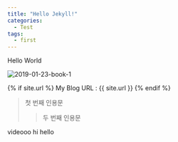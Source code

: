 ```yaml
---
title: "Hello Jekyll!"
categories:
  - Test
tags:
  - first
---
```


Hello World

![2019-01-23-book-1](https://user-images.githubusercontent.com/18658656/51603732-f97a5e80-1f4d-11e9-846e-fb702e1609f0.jpg)


{% if site.url %}
  My Blog URL :  {{ site.url }}
{% endif %}

> 첫 번째 인용문
>> 두 번째 인용문

videooo
hi hello
